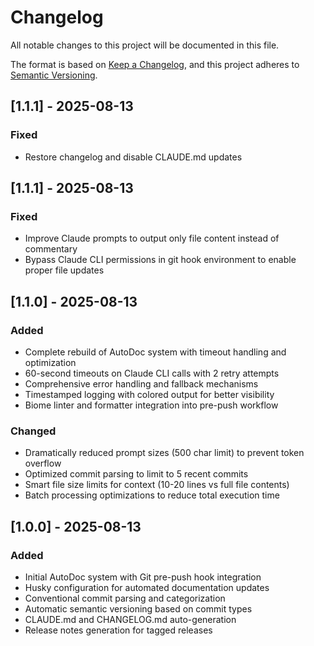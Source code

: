 # Changelog

All notable changes to this project will be documented in this file.

The format is based on [Keep a Changelog](https://keepachangelog.com/en/1.0.0/),
and this project adheres to [Semantic Versioning](https://semver.org/spec/v2.0.0.html).

## [1.1.1] - 2025-08-13

### Fixed
- Restore changelog and disable CLAUDE.md updates

## [1.1.1] - 2025-08-13

### Fixed
- Improve Claude prompts to output only file content instead of commentary
- Bypass Claude CLI permissions in git hook environment to enable proper file updates

## [1.1.0] - 2025-08-13

### Added
- Complete rebuild of AutoDoc system with timeout handling and optimization
- 60-second timeouts on Claude CLI calls with 2 retry attempts
- Comprehensive error handling and fallback mechanisms
- Timestamped logging with colored output for better visibility
- Biome linter and formatter integration into pre-push workflow

### Changed
- Dramatically reduced prompt sizes (500 char limit) to prevent token overflow
- Optimized commit parsing to limit to 5 recent commits
- Smart file size limits for context (10-20 lines vs full file contents)
- Batch processing optimizations to reduce total execution time

## [1.0.0] - 2025-08-13

### Added
- Initial AutoDoc system with Git pre-push hook integration
- Husky configuration for automated documentation updates
- Conventional commit parsing and categorization
- Automatic semantic versioning based on commit types
- CLAUDE.md and CHANGELOG.md auto-generation
- Release notes generation for tagged releases
